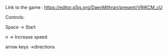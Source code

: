 Link to the game : https://editor.p5js.org/DaevMithran/present/VRiKCM_cU


Controls: 

Space -> Start

n -> Increase speed

arrow keys ->directions
